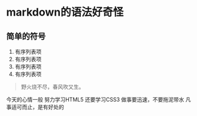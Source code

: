 # markdown的语法好奇怪

## 简单的符号

1. 有序列表项
2. 有序列表项
3. 有序列表项
4. 有序列表项

> 野火烧不尽，春风吹又生。

<i class="icon-sun"></i> 今天的心情一般
<i class="icon-html5"></i> 努力学习HTML5
<i class="icon-css3"></i> 还要学习CSS3
<i class="icon-bolt"></i> 做事要迅速，不要拖泥带水
<i class="icon-warning-sign"></i> 凡事适可而止，是有好处的

